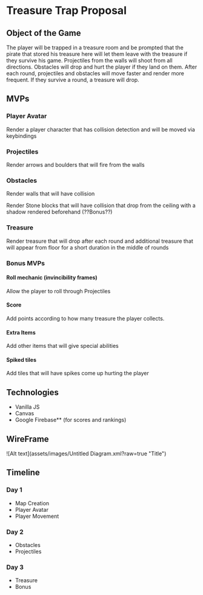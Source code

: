 # Treasure Trap Proposal

## Object of the Game

The player will be trapped in a treasure room and be prompted that the pirate that stored his treasure here will let
them leave with the treasure if they survive his game. Projectiles from the walls will shoot from all directions. Obstacles will drop and hurt the player if they land on them. After each round, projectiles and obstacles will move faster and render more frequent. If they survive a round, a treasure will drop.

## MVPs

### Player Avatar

Render a player character that has collision detection and will be moved via keybindings

### Projectiles

Render arrows and boulders that will fire from the walls

### Obstacles

Render walls that will have collision

Render Stone blocks that will have collision that drop from the ceiling with a shadow rendered beforehand (??Bonus??)

### Treasure

Render treasure that will drop after each round and additional treasure that will appear from floor for a short duration
in the middle of rounds

### Bonus MVPs

#### Roll mechanic (invincibility frames)

Allow the player to roll through Projectiles

#### Score

Add points according to how many treasure the player collects.

#### Extra Items

Add other items that will give special abilities

#### Spiked tiles

Add tiles that will have spikes come up hurting the player

## Technologies

- Vanilla JS
- Canvas
- Google Firebase\*\* (for scores and rankings)

## WireFrame

![Alt text](assets/images/Untitled Diagram.xml?raw=true "Title")

## Timeline

### Day 1

- Map Creation
- Player Avatar
- Player Movement

### Day 2

- Obstacles
- Projectiles

### Day 3

- Treasure
- Bonus

